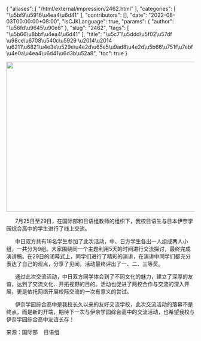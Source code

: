 {
    "aliases": [
        "/html/external/impression/2462.html"
    ],
    "categories": [
        "\u5bf9\u5916\u4ea4\u6d41"
    ],
    "contributors": [],
    "date": "2022-08-03T00:00:00+08:00",
    "isCJKLanguage": true,
    "params": {
        "author": "\u56fd\u9645\u90e8"
    },
    "slug": "2462",
    "tags": [
        "\u5b66\u8bbf\u4ea4\u6d41"
    ],
    "title": "\u5c71\u5ddd\u5f02\u57df \u98ce\u6708\u540c\u5929 \u2014\u2014 \u6211\u6821\u4e3e\u529e\u4e2d\u65e5\u9ad8\u4e2d\u5b66\u751f\u7ebf\u4e0a\u4ea4\u6d41\u6d3b\u52a8",
    "toc": true
}


<img
    src="https://cdn.tfls.online/mirror/full/b5fe1c412eeaee6e24a1601bb784f33657938ab1.jpg"
    style="display:block;margin-left:auto;margin-right:auto;"
    decoding="async"
    fetchpriority="auto"
    loading="lazy"
    height="400"
    width="600"
/>




      7月25日至29日，在国际部和日语组教师的组织下，我校日语生与日本伊奈学园综合高中的学生进行了线上交流。




      中日双方共有18名学生参加了此次活动，中、日方学生各出一人组成两人小组，一共分为9组。大家围绕同一个主题利用5天的时间进行交流探讨，最终完成演讲稿。在29日的闭幕式上，同学们进行了精彩的演讲，在演讲中同学们都充分表达了自己的观点，分享了见闻，活动最终评出了一、二、三等奖。




  





      通过此次交流活动，中日双方同学体会到了不同文化的魅力，建立了深厚的友谊，达到了交流文化、开拓视野的目的。活动也促进了两校合作与交流的深入开展，更是依托网络开展校际交流的一次有意义的尝试。




      伊奈学园综合高中是我校长久以来的友好交流学校，此次交流活动的落幕不是终点，而是新的开端，期待下一次与伊奈学园综合高中的交流活动，也希望我校与伊奈学园综合高中友谊长存！




来源：国际部    日语组





  





  



